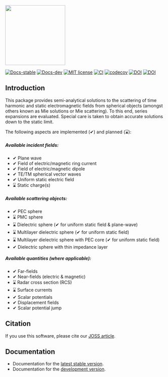 
<picture>
  <source media="(prefers-color-scheme: dark)" srcset="docs/src/assets/logo_Scat_README_white.svg" height="190">
  <source media="(prefers-color-scheme: light)" srcset="docs/src/assets/logo_Scat_README.svg" height="190">
  <img alt="" src="" height="190">
</picture>

[![Docs-stable](https://img.shields.io/badge/docs-stable-blue.svg)](https://hobezwe.github.io/SphericalScattering.jl/stable/)
[![Docs-dev](https://img.shields.io/badge/docs-dev-blue.svg)](https://hobezwe.github.io/SphericalScattering.jl/dev/)
[![MIT license](https://img.shields.io/badge/License-MIT-blue.svg)](https://github.com/HoBeZwe/SphericalScattering.jl/blob/master/LICENSE)
[![CI](https://github.com/HoBeZwe/SphericalScattering.jl/actions/workflows/CI.yml/badge.svg?branch=master)](https://github.com/HoBeZwe/SphericalScattering.jl/actions/workflows/CI.yml)
[![codecov](https://codecov.io/gh/HoBeZwe/SphericalScattering.jl/branch/master/graph/badge.svg?token=4F9NUNRC1K)](https://codecov.io/gh/HoBeZwe/SphericalScattering.jl)
[![DOI](https://zenodo.org/badge/375493054.svg)](https://zenodo.org/badge/latestdoi/375493054)
[![DOI](https://joss.theoj.org/papers/10.21105/joss.05820/status.svg)](https://doi.org/10.21105/joss.05820)


## Introduction

This package provides semi-analytical solutions to the scattering of time harmonic and static electromagnetic fields from spherical objects (amongst others known as Mie solutions or Mie scattering). 
To this end, series expansions are evaluated. Special care is taken to obtain accurate solutions down to the static limit.

The following aspects are implemented (✔) and planned (⌛):

##### Available incident fields:
- ✔ Plane wave
- ✔ Field of electric/magnetic ring current
- ✔ Field of electric/magnetic dipole
- ✔ TE/TM spherical vector waves
- ✔ Uniform static electric field
- ⌛ Static charge(s)

##### Available scattering objects:
- ✔ PEC sphere
- ⌛ PMC sphere
- ⌛ Dielectric sphere                          (✔ for uniform static field & plane-wave)
- ⌛ Multilayer dielectric sphere               (✔ for uniform static field)
- ⌛ Multilayer dielectric sphere with PEC core (✔ for uniform static field)
- ✔ Dielectric sphere with thin impedance layer

##### Available quantities (where applicable):
- ✔ Far-fields
- ✔ Near-fields (electric & magnetic)
- ⌛ Radar cross section (RCS)
- ⌛ Surface currents
- ✔ Scalar potentials 
- ✔ Displacement fields 
- ✔ Scalar potential jump 



## Citation

If you use this software, please cite our [JOSS article](https://doi.org/10.21105/joss.05820).



## Documentation

- Documentation for the [latest stable version](https://hobezwe.github.io/SphericalScattering.jl/stable/).
- Documentation for the [development version](https://hobezwe.github.io/SphericalScattering.jl/dev/).